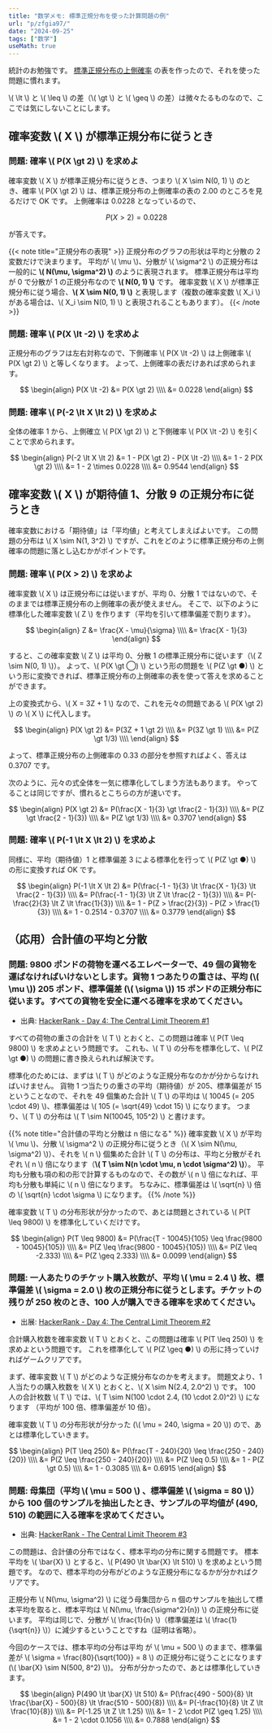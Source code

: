 ```yaml
---
title: "数学メモ: 標準正規分布を使った計算問題の例"
url: "p/zfgia97/"
date: "2024-09-25"
tags: ["数学"]
useMath: true
---
```


統計のお勉強です。
[標準正規分布の上側確率](/p/3ukihbq/) の表を作ったので、それを使った問題に慣れます。

\\( \lt \\) と \\( \leq \\) の差（\\( \gt \\) と \\( \geq \\) の差）は微々たるものなので、ここでは気にしないことにします。


確率変数 \\( X \\) が標準正規分布に従うとき
----

### 問題: 確率 \\( P(X \gt 2) \\) を求めよ

確率変数 \\( X \\) が標準正規分布に従うとき、つまり \\( X \sim N(0, 1) \\) のとき、確率 \\( P(X \gt 2) \\) は、標準正規分布の上側確率の表の 2.00 のところを見るだけで OK です。
上側確率は 0.0228 となっているので、

$$
P(X \gt 2) = 0.0228
$$

が答えです。

{{< note title="正規分布の表現" >}}
正規分布のグラフの形状は平均と分散の 2 変数だけで決まります。
平均が \\( \mu \\)、分散が \\( \sigma^2 \\) の正規分布は一般的に __\\( N(\mu, \sigma^2) \\)__ のように表現されます。
標準正規分布は平均が 0 で分散が 1 の正規分布なので __\\( N(0, 1) \\)__ です。
確率変数 \\( X \\) が標準正規分布に従う場合、__\\( X \sim N(0, 1) \\)__ と表現します（複数の確率変数 \\( X_i \\) がある場合は、\\( X_i \sim N(0, 1) \\) と表現されることもあります）。
{{< /note >}}

### 問題: 確率 \\( P(X \lt -2) \\) を求めよ

正規分布のグラフは左右対称なので、下側確率 \\( P(X \lt -2) \\) は上側確率 \\( P(X \gt 2) \\) と等しくなります。
よって、上側確率の表だけあれば求められます。

$$
\begin{align}
P(X \lt -2) &= P(X \gt 2) \\\\
  &= 0.0228
\end{align}
$$

### 問題: 確率 \\( P(-2 \lt X \lt 2) \\) を求めよ

全体の確率 1 から、上側確立 \\( P(X \gt 2) \\) と下側確率 \\( P(X \lt -2) \\) を引くことで求められます。

$$
\begin{align}
P(-2 \lt X \lt 2) &= 1 - P(X \gt 2) - P(X \lt -2) \\\\
  &= 1 - 2 P(X \gt 2) \\\\
  &= 1 - 2 \times 0.0228 \\\\
  &= 0.9544
\end{align}
$$


確率変数 \\( X \\) が期待値 1、分散 9 の正規分布に従うとき
----

確率変数における「期待値」は「平均値」と考えてしまえばよいです。
この問題の分布は \\( X \sim N(1, 3^2) \\) ですが、これをどのように標準正規分布の上側確率の問題に落とし込むかがポイントです。

### 問題: 確率 \\( P(X > 2) \\) を求めよ

確率変数 \\( X \\) は正規分布には従いますが、平均 0、分散 1 ではないので、そのままでは標準正規分布の上側確率の表が使えません。
そこで、以下のように標準化した確率変数 \\( Z \\) を作ります（平均を引いて標準偏差で割ります）。

$$
\begin{align}
Z &= \frac{X - \mu}{\sigma} \\\\
  &= \frac{X - 1}{3}
\end{align}
$$

すると、この確率変数 \\( Z \\) は平均 0、分散 1 の標準正規分布に従います（\\( Z \sim N(0, 1) \\)）。
よって、\\( P(X \gt ◯) \\) という形の問題を \\( P(Z \gt ●) \\) という形に変換できれば、標準正規分布の上側確率の表を使って答えを求めることができます。

上の変換式から、\\( X = 3Z + 1 \\) なので、これを元々の問題である \\( P(X \gt 2) \\) の \\( X \\) に代入します。

$$
\begin{align}
P(X \gt 2) &= P(3Z + 1 \gt 2) \\\\
  &= P(3Z \gt 1) \\\\
  &= P(Z \gt 1/3) \\\\
\end{align}
$$

よって、標準正規分布の上側確率の 0.33 の部分を参照すればよく、答えは 0.3707 です。

次のように、元々の式全体を一気に標準化してしまう方法もあります。
やってることは同じですが、慣れるとこちらの方が速いです。

$$
\begin{align}
P(X \gt 2) &= P(\frac{X - 1}{3} \gt \frac{2 - 1}{3}) \\\\
  &= P(Z \gt \frac{2 - 1}{3}) \\\\
  &= P(Z \gt 1/3) \\\\
  &= 0.3707
\end{align}
$$

### 問題: 確率 \\( P(-1 \lt X \lt 2) \\) を求めよ

同様に、平均（期待値）1 と標準偏差 3 による標準化を行って \\( P(Z \gt ●) \\) の形に変換すれば OK です。

$$
\begin{align}
P(-1 \lt X \lt 2) &= P(\frac{-1 - 1}{3} \lt \frac{X - 1}{3} \lt \frac{2 - 1}{3}) \\\\
  &= P(\frac{-1 - 1}{3} \lt Z \lt \frac{2 - 1}{3}) \\\\
  &= P(-\frac{2}{3} \lt Z \lt \frac{1}{3}) \\\\
  &= 1 - P(Z > \frac{2}{3}) - P(Z > \frac{1}{3}) \\\\
  &= 1 - 0.2514 - 0.3707 \\\\
  &= 0.3779
\end{align}
$$


（応用）合計値の平均と分散
----

### 問題: 9800 ポンドの荷物を運べるエレベーターで、49 個の貨物を運ばなければいけないとします。貨物 1 つあたりの重さは、平均 (\\( \mu \\)) 205 ポンド、標準偏差 (\\( \sigma \\)) 15 ポンドの正規分布に従います。すべての貨物を安全に運べる確率を求めてください。

- 出典: [HackerRank - Day 4: The Central Limit Theorem #1](https://www.hackerrank.com/challenges/the-central-limit-theorem-1/problem?isFullScreen=true)

すべての荷物の重さの合計を \\( T \\) とおくと、この問題は確率 \\( P(T \leq 9800) \\) を求めよという問題です。
これも、\\( T \\) の分布を標準化して、\\( P(Z \gt ●) \\) の問題に書き換えられれば解決です。

標準化のためには、まずは \\( T \\) がどのような正規分布なのかが分からなければいけません。
貨物 1 つ当たりの重さの平均（期待値）が 205、標準偏差が 15 ということなので、それを 49 個集めた合計 \\( T \\) の平均は \\( 10045 (= 205 \cdot 49) \\)、標準偏差は \\( 105 (= \sqrt{49} \cdot 15) \\) になります。
つまり、\\( T \\) の分布は \\( T \sim N(10045, 105^2) \\) と書けます。

{{% note title="合計値の平均と分散は n 倍になる" %}}
確率変数 \\( X \\) が平均 \\( \mu \\)、分散 \\( \sigma^2 \\) の正規分布に従うとき（\\( X \sim N(\mu, \sigma^2) \\)）、それを \\( n \\) 個集めた合計 \\( T \\) の分布は、平均と分散がそれぞれ \\( n \\) 倍になります（__\\( T \sim N(n \cdot \mu, n \cdot \sigma^2) \\)__）。
平均も分散も項の和の形で計算するものなので、その数が \\( n \\) 倍になれば、平均も分散も単純に \\( n \\) 倍になります。
ちなみに、標準偏差は \\( \sqrt{n} \\) 倍の \\( \sqrt{n} \cdot \sigma \\) になります。
{{% /note %}}

確率変数 \\( T \\) の分布形状が分かったので、あとは問題とされている \\( P(T \leq 9800) \\) を標準化していくだけです。

$$
\begin{align}
P(T \leq 9800) &= P(\frac{T - 10045}{105} \leq \frac{9800 - 10045}{105}) \\\\
  &= P(Z \leq \frac{9800 - 10045}{105}) \\\\
  &= P(Z \leq -2.333) \\\\
  &= P(Z \geq 2.333) \\\\
  &= 0.0099
\end{align}
$$

### 問題: 一人あたりのチケット購入枚数が、平均 \\( \mu = 2.4 \\) 枚、標準偏差 \\( \sigma = 2.0 \\) 枚の正規分布に従うとします。チケットの残りが 250 枚のとき、100 人が購入できる確率を求めてください。

- 出展: [HackerRank - Day 4: The Central Limit Theorem #2](https://www.hackerrank.com/challenges/the-central-limit-theorem-2/problem?isFullScreen=true)

合計購入枚数を確率変数 \\( T \\) とおくと、この問題は確率 \\( P(T \leq 250) \\) を求めよという問題です。
これを標準化して \\( P(Z \geq ●) \\) の形に持っていければゲームクリアです。

まず、確率変数 \\( T \\) がどのような正規分布なのかを考えます。
問題文より、1 人当たりの購入枚数を \\( X \\) とおくと、\\( X \sim N(2.4, 2.0^2) \\) です。
100 人の合計枚数 \\( T \\) では、\\( T \sim N(100 \cdot 2.4, (10 \cdot 2.0)^2) \\) になります （平均が 100 倍、標準偏差が 10 倍）。

確率変数 \\( T \\) の分布形状が分かった (\\( \mu = 240, \sigma = 20 \\)) ので、あとは標準化していきます。

$$
\begin{align}
P(T \leq 250) &= P(\frac{T - 240}{20} \leq \frac{250 - 240}{20}) \\\\
  &= P(Z \leq \frac{250 - 240}{20}) \\\\
  &= P(Z \leq 0.5) \\\\
  &= 1 - P(Z \gt 0.5) \\\\
  &= 1 - 0.3085 \\\\
  &= 0.6915
\end{align}
$$

### 問題: 母集団（平均 \\( \mu = 500 \\) 、標準偏差 \\( \sigma = 80 \\)）から 100 個のサンプルを抽出したとき、サンプルの平均値が (490, 510) の範囲に入る確率を求めてください。

- 出典: [HackerRank - The Central Limit Theorem #3](https://www.hackerrank.com/challenges/the-central-limit-theorem-3/problem?isFullScreen=true)

この問題は、合計値の分布ではなく、標本平均の分布に関する問題です。
標本平均を \\( \bar{X} \\) とすると、\\( P(490 \lt \bar{X} \lt 510) \\) を求めよという問題です。
なので、標本平均の分布がどのような正規分布になるかが分かればクリアです。

正規分布 \\( N(\mu, \sigma^2) \\) に従う母集団から n 個のサンプルを抽出して標本平均を取ると、標本平均は \\( N(\mu, \frac{\sigma^2}{n}) \\) の正規分布に従います。
平均は同じで、分散が \\( \frac{1}{n} \\)（標準偏差は \\( \frac{1}{\sqrt{n}} \\)）に減少するということですね（証明は省略）。

今回のケースでは、標本平均の分布は平均 が \\( \mu = 500 \\) のままで、標準偏差が \\( \sigma = \frac{80}{\sqrt{100}} = 8 \\) の正規分布に従うことになります (\\( \bar{X} \sim N(500, 8^2) \\))。
分布が分かったので、あとは標準化していきます。

$$
\begin{align}
P(490 \lt \bar{X} \lt 510)
  &= P(\frac{490 - 500}{8} \lt \frac{\bar{X} - 500}{8} \lt \frac{510 - 500}{8}) \\\\
  &= P(-\frac{10}{8} \lt Z \lt \frac{10}{8}) \\\\
  &= P(-1.25 \lt Z \lt 1.25) \\\\
  &= 1 - 2 \cdot P(Z \geq 1.25) \\\\
  &= 1 - 2 \cdot 0.1056 \\\\
  &= 0.7888
\end{align}
$$

